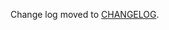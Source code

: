 Change log moved to [CHANGELOG](https://imengyu.top/pages/vue3-context-menu-docs/en/change/index.html).
